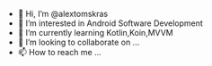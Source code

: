 - 👋 Hi, I’m @alextomskras
- 👀 I’m interested in Android Software Development
- 🌱 I’m currently learning Kotlin,Koin,MVVM
- 💞️ I’m looking to collaborate on ...
- 📫 How to reach me ...

<!---
alextomskras/alextomskras is a ✨ special ✨ repository because its `README.md` (this file) appears on your GitHub profile.
You can click the Preview link to take a look at your changes.
--->
